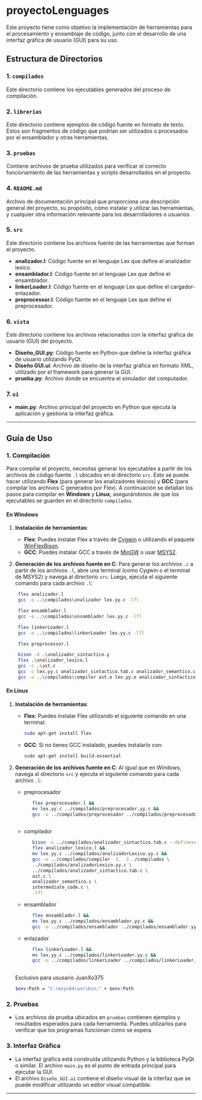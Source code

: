 # proyectoLenguages

Este proyecto tiene como objetivo la implementación de herramientas para el procesamiento y ensamblaje de código, junto con el desarrollo de una interfaz gráfica de usuario (GUI) para su uso.

## Estructura de Directorios

### 1. `compilados`
Este directorio contiene los ejecutables generados del proceso de compilación.

### 2. `librerias`
Este directorio contiene ejemplos de código fuente en formato de texto. Estos son fragmentos de código que podrían ser utilizados o procesados por el ensamblador y otras herramientas.

### 3. `pruebas`
Contiene archivos de prueba utilizados para verificar el correcto funcionamiento de las herramientas y scripts desarrollados en el proyecto.

### 4. `README.md`
Archivo de documentación principal que proporciona una descripción general del proyecto, su propósito, cómo instalar y utilizar las herramientas, y cualquier otra información relevante para los desarrolladores o usuarios.

### 5. `src`
Este directorio contiene los archivos fuente de las herramientas que forman el proyecto.

- **analizador.l**: Código fuente en el lenguaje Lex que define el analizador lexico.
- **ensamblador.l**: Código fuente en el lenguaje Lex que define el ensamblador.
- **linkerLoader.l**: Código fuente en el lenguaje Lex que define el cargador-enlazador.
- **preprocessor.l**: Código fuente en el lenguaje Lex que define el preprocesador.

### 6. `vista`
Este directorio contiene los archivos relacionados con la interfaz gráfica de usuario (GUI) del proyecto.

- **Diseño_GUI.py**: Código fuente en Python que define la interfaz gráfica de usuario utilizando PyQt.
- **Diseño GUI.ui**: Archivo de diseño de la interfaz gráfica en formato XML, utilizado por el framework para generar la GUI.
- **prueba.py**: Archivo donde se encuentra el simulador del computador.

### 7. `ui`
- **main.py**: Archivo principal del proyecto en Python que ejecuta la aplicación y gestiona la interfaz gráfica.
---

## Guía de Uso

### 1. **Compilación**

Para compilar el proyecto, necesitas generar los ejecutables a partir de los archivos de código fuente `.l` ubicados en el directorio `src`. Esto se puede hacer utilizando **Flex** (para generar los analizadores léxicos) y **GCC** (para compilar los archivos C generados por Flex). A continuación se detallan los pasos para compilar en **Windows** y **Linux**, asegurándonos de que los ejecutables se guarden en el directorio `compilados`.

#### En Windows

1. **Instalación de herramientas**:
   - **Flex**: Puedes instalar Flex a través de [Cygwin](https://www.cygwin.com/) o utilizando el paquete [WinFlexBison](https://github.com/lexxmark/winflexbison).
   - **GCC**: Puedes instalar GCC a través de [MinGW](http://mingw-w64.org/doku.php) o usar [MSYS2](https://www.msys2.org/).

2. **Generación de los archivos fuente en C**:
   Para generar los archivos `.c` a partir de los archivos `.l`, abre una terminal (como Cygwin o el terminal de MSYS2) y navega al directorio `src`. Luego, ejecuta el siguiente comando para cada archivo `.l`:

   ```bash
    flex analizador.l
    gcc -o ..\compilados\analizador lex.yy.c -lfl

    flex ensamblador.l
    gcc -o ..\compilados\ensamblador lex.yy.c -lfl

    flex linkerLoader.l
    gcc -o ..\compilados\linkerLoader lex.yy.c -lfl

    flex preprocessor.l

    bison -d .\analizador_sintactico.y
    flex .\analizador_lexico.l
    gcc -c .\ast.c
    gcc -c lex.yy.c analizador_sintactico.tab.c analizador_semantico.c intermediate_code.c
    gcc -o ..\compilados\compiler ast.o lex.yy.o analizador_sintactico.tab.o analizador_semantico.o intermediate_code.o
    ```

#### En Linux

1. **Instalación de herramientas**:
   - **Flex**: Puedes instalar Flex utilizando el siguiente comando en una terminal:
     ```bash
     sudo apt-get install flex
     ```
   - **GCC**: Si no tienes GCC instalado, puedes instalarlo con:
     ```bash
     sudo apt-get install build-essential
     ```

2. **Generación de los archivos fuente en C**:
   Al igual que en Windows, navega al directorio `src` y ejecuta el siguiente comando para cada archivo `.l`:

   - preprocesador

      ```bash
         flex preprocesador.l &&
         mv lex.yy.c ../compilados/preprocesador.yy.c &&
         gcc -o ../compilados/preprocesador ../compilados/preprocesador.yy.c -lfl
         
   - compilador

      ```bash
         bison -o ../compilados/analizador_sintactico.tab.c --defines=../compilados/analizador_sintactico.tab.h -d analizador_sintactico.y &&
         flex analizador_lexico.l &&
         mv lex.yy.c ../compilados/analizadorLexico.yy.c &&
         gcc -o ../compilados/compiler -I. -I../compilados \
         ../compilados/analizadorLexico.yy.c \
         ../compilados/analizador_sintactico.tab.c \
         ast.c \
         analizador_semantico.c \
         intermediate_code.c \
         -lfl

   - ensamblador
      ```bash
         flex ensamblador.l &&
         mv lex.yy.c ../compilados/ensamblador.yy.c &&
         gcc -o ../compilados/ensamblador ../compilados/ensamblador.yy.c -lfl -lm
   - enlazador
      ```bash
         flex linkerLoader.l &&
         mv lex.yy.c ../compilados/linkerLoader.yy.c &&
         gcc -o ../compilados/linkerLoader ../compilados/linkerLoader.yy.c -lfl -lm
         
   Exclusivo para ususario JuanXo375
   
   ```bash
   $env:Path = "C:\msys64\usr\bin;" + $env:Path
   ```

### 2. **Pruebas**

   - Los archivos de prueba ubicados en `pruebas` contienen ejemplos y resultados esperados para cada herramienta. Puedes utilizarlos para verificar que los programas funcionan como se espera.

### 3. **Interfaz Gráfica**

   - La interfaz gráfica está construida utilizando Python y la biblioteca PyQt o similar. El archivo `main.py` es el punto de entrada principal para ejecutar la GUI.
   - El archivo `Diseño_GUI.ui` contiene el diseño visual de la interfaz que se puede modificar utilizando un editor visual compatible.

---